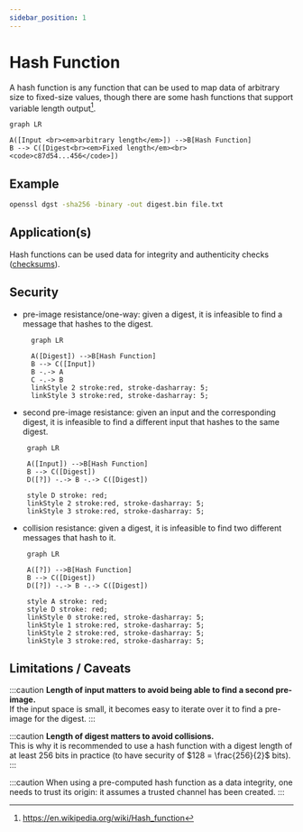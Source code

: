 ```yaml
---
sidebar_position: 1
---
```


# Hash Function

A hash function is any function that can be used to map data of arbitrary size to fixed-size values, though there are some hash functions that support variable length output[^1].

[^1]: https://en.wikipedia.org/wiki/Hash_function

```mermaid
graph LR

A([Input <br><em>arbitrary length</em>]) -->B[Hash Function]
B --> C([Digest<br><em>Fixed length</em><br> <code>c87d54...456</code>])
```

## Example
```bash
openssl dgst -sha256 -binary -out digest.bin file.txt
```

## Application(s)
Hash functions can be used data for integrity and authenticity checks ([checksums](../../definitions)).

## Security
- pre-image resistance/one-way: given a digest, it is infeasible to find a message that hashes to the digest.
  ```mermaid
    graph LR
    
    A([Digest]) -->B[Hash Function]
    B --> C([Input])
    B -.-> A
    C -.-> B
    linkStyle 2 stroke:red, stroke-dasharray: 5;
    linkStyle 3 stroke:red, stroke-dasharray: 5;
  ```
- second pre-image resistance: given an input and the corresponding digest, it is infeasible to find a different input that hashes to the same digest.
    ```mermaid
     graph LR
    
     A([Input]) -->B[Hash Function]
     B --> C([Digest])
     D([?]) -.-> B -.-> C([Digest])
  
     style D stroke: red;
     linkStyle 2 stroke:red, stroke-dasharray: 5;
     linkStyle 3 stroke:red, stroke-dasharray: 5;
    ```
- collision resistance: given a digest, it is infeasible to find two different messages that hash to it.
    ```mermaid
     graph LR
    
     A([?]) -->B[Hash Function]
     B --> C([Digest])
     D([?]) -.-> B -.-> C([Digest])
  
     style A stroke: red;
     style D stroke: red;
     linkStyle 0 stroke:red, stroke-dasharray: 5;
     linkStyle 1 stroke:red, stroke-dasharray: 5;
     linkStyle 2 stroke:red, stroke-dasharray: 5;
     linkStyle 3 stroke:red, stroke-dasharray: 5;
    ```
## Limitations / Caveats
:::caution
  **Length of input matters to avoid being able to find a second pre-image.**  
  If the input space is small, it becomes easy to iterate over it to find a pre-image for the digest.
:::

:::caution
  **Length of digest matters to avoid collisions.**  
  This is why it is recommended to use a hash function with a digest length of at least 256 bits in practice (to have security of $128 = \frac{256}{2}$ bits).
:::

:::caution
When using a pre-computed hash function as a data integrity, one needs to trust its origin: it assumes a trusted channel has been created.
:::
